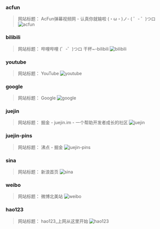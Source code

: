 ### acfun
> 网站标题： AcFun弹幕视频网 - 认真你就输啦 (・ω・)ノ- ( ゜- ゜)つロ
![acfun](./acfun.jpg)

### bilibili
> 网站标题： 哔哩哔哩 (゜-゜)つロ 干杯~-bilibili
![bilibili](./bilibili.jpg)

### youtube
> 网站标题： YouTube
![youtube](./youtube.jpg)

### google
> 网站标题： Google
![google](./google.jpg)

### juejin
> 网站标题： 掘金 - juejin.im - 一个帮助开发者成长的社区
![juejin](./juejin.jpg)

### juejin-pins
> 网站标题： 沸点 - 掘金
![juejin-pins](./juejin-pins.jpg)

### sina
> 网站标题： 新浪首页
![sina](./sina.jpg)

### weibo
> 网站标题： 微博北美站
![weibo](./weibo.jpg)

### hao123
> 网站标题： hao123_上网从这里开始
![hao123](./hao123.jpg)

